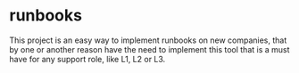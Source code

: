 # runbooks
This project is an easy way to implement runbooks on new companies, that by one or another reason have the need to implement this tool that is a must have for any support role, like L1, L2 or L3.
